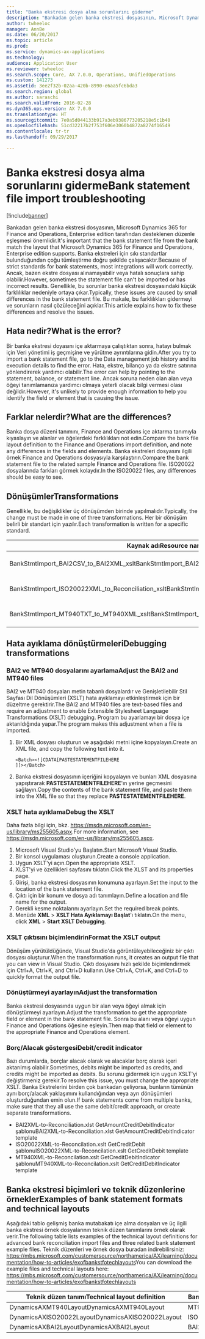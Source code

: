 ```yaml
---
title: "Banka ekstresi dosya alma sorunlarını giderme"
description: "Bankadan gelen banka ekstresi dosyasının, Microsoft Dynamics 365 for Finance and Operations, Enterprise edition tarafından desteklenen düzenle eşleşmesi önemlidir. Banka ekstreleri için sıkı standartlar bulunduğundan çoğu tümleştirme doğru şekilde çalışacaktır. Ancak, bazen ekstre dosyası alınamayabilir veya hatalı sonuçlara sahip olabilir. Genellikle, bu sorunlar banka ekstresi dosyasındaki küçük farklılıklar nedeniyle ortaya çıkar. Bu makale, bu farklılıkları gidermeyi ve sorunların nasıl çözüleceğini açıklar."
author: twheeloc
manager: AnnBe
ms.date: 06/20/2017
ms.topic: article
ms.prod: 
ms.service: dynamics-ax-applications
ms.technology: 
audience: Application User
ms.reviewer: twheeloc
ms.search.scope: Core, AX 7.0.0, Operations, UnifiedOperations
ms.custom: 141273
ms.assetid: 3ee2f32b-02aa-420b-8990-e6aa5fc6bda3
ms.search.region: global
ms.author: saraschi
ms.search.validFrom: 2016-02-28
ms.dyn365.ops.version: AX 7.0.0
ms.translationtype: HT
ms.sourcegitcommit: 7e0a5d044133b917a3eb9386773205218e5c1b40
ms.openlocfilehash: 51cd32217b2f753f606e3060b4872a8274f16549
ms.contentlocale: tr-tr
ms.lasthandoff: 09/29/2017

---
```


# <a name="bank-statement-file-import-troubleshooting"></a><span data-ttu-id="841b9-107">Banka ekstresi dosya alma sorunlarını giderme</span><span class="sxs-lookup"><span data-stu-id="841b9-107">Bank statement file import troubleshooting</span></span>

[!include[banner](../includes/banner.md)]


<span data-ttu-id="841b9-108">Bankadan gelen banka ekstresi dosyasının, Microsoft Dynamics 365 for Finance and Operations, Enterprise edition tarafından desteklenen düzenle eşleşmesi önemlidir.</span><span class="sxs-lookup"><span data-stu-id="841b9-108">It's important that the bank statement file from the bank match the layout that Microsoft Dynamics 365 for Finance and Operations, Enterprise edition supports.</span></span> <span data-ttu-id="841b9-109">Banka ekstreleri için sıkı standartlar bulunduğundan çoğu tümleştirme doğru şekilde çalışacaktır.</span><span class="sxs-lookup"><span data-stu-id="841b9-109">Because of strict standards for bank statements, most integrations will work correctly.</span></span> <span data-ttu-id="841b9-110">Ancak, bazen ekstre dosyası alınamayabilir veya hatalı sonuçlara sahip olabilir.</span><span class="sxs-lookup"><span data-stu-id="841b9-110">However, sometimes the statement file can't be imported or has incorrect results.</span></span> <span data-ttu-id="841b9-111">Genellikle, bu sorunlar banka ekstresi dosyasındaki küçük farklılıklar nedeniyle ortaya çıkar.</span><span class="sxs-lookup"><span data-stu-id="841b9-111">Typically, these issues are caused by small differences in the bank statement file.</span></span> <span data-ttu-id="841b9-112">Bu makale, bu farklılıkları gidermeyi ve sorunların nasıl çözüleceğini açıklar.</span><span class="sxs-lookup"><span data-stu-id="841b9-112">This article explains how to fix these differences and resolve the issues.</span></span>

<a name="what-is-the-error"></a><span data-ttu-id="841b9-113">Hata nedir?</span><span class="sxs-lookup"><span data-stu-id="841b9-113">What is the error?</span></span>
------------------

<span data-ttu-id="841b9-114">Bir banka ekstresi doyasını içe aktarmaya çalıştıktan sonra, hatayı bulmak için Veri yönetimi iş geçmişine ve yürütme ayrıntılarına gidin.</span><span class="sxs-lookup"><span data-stu-id="841b9-114">After you try to import a bank statement file, go to the Data management job history and its execution details to find the error.</span></span> <span data-ttu-id="841b9-115">Hata, ekstre, bilanço ya da ekstre satırına yönlendirerek yardımcı olabilir.</span><span class="sxs-lookup"><span data-stu-id="841b9-115">The error can help by pointing to the statement, balance, or statement line.</span></span> <span data-ttu-id="841b9-116">Ancak soruna neden olan alan veya öğeyi tanımlamanıza yardımcı olmaya yeterli olacak bilgi vermesi olası değildir.</span><span class="sxs-lookup"><span data-stu-id="841b9-116">However, it's unlikely to provide enough information to help you identify the field or element that is causing the issue.</span></span>

## <a name="what-are-the-differences"></a><span data-ttu-id="841b9-117">Farklar nelerdir?</span><span class="sxs-lookup"><span data-stu-id="841b9-117">What are the differences?</span></span>
<span data-ttu-id="841b9-118">Banka dosya düzeni tanımını, Finance and Operations içe aktarma tanımıyla kıyaslayın ve alanlar ve öğelerdeki farklılıkları not edin.</span><span class="sxs-lookup"><span data-stu-id="841b9-118">Compare the bank file layout definition to the Finance and Operations import definition, and note any differences in the fields and elements.</span></span> <span data-ttu-id="841b9-119">Banka ekstreleri dosyasını ilgili örnek Finance and Operations dosyasıyla karşılaştırın.</span><span class="sxs-lookup"><span data-stu-id="841b9-119">Compare the bank statement file to the related sample Finance and Operations file.</span></span> <span data-ttu-id="841b9-120">ISO20022 dosyalarında farkları görmek kolaydır.</span><span class="sxs-lookup"><span data-stu-id="841b9-120">In the ISO20022 files, any differences should be easy to see.</span></span>

## <a name="transformations"></a><span data-ttu-id="841b9-121">Dönüşümler</span><span class="sxs-lookup"><span data-stu-id="841b9-121">Transformations</span></span>
<span data-ttu-id="841b9-122">Genellikle, bu değişiklikler üç dönüşümden birinde yapılmalıdır.</span><span class="sxs-lookup"><span data-stu-id="841b9-122">Typically, the change must be made in one of three transformations.</span></span> <span data-ttu-id="841b9-123">Her bir dönüşüm belirli bir standart için yazılır.</span><span class="sxs-lookup"><span data-stu-id="841b9-123">Each transformation is written for a specific standard.</span></span>

| <span data-ttu-id="841b9-124">Kaynak adı</span><span class="sxs-lookup"><span data-stu-id="841b9-124">Resource name</span></span>                                         | <span data-ttu-id="841b9-125">Dosya adı</span><span class="sxs-lookup"><span data-stu-id="841b9-125">File name</span></span>                          |
|-------------------------------------------------------|------------------------------------|
| <span data-ttu-id="841b9-126">BankStmtImport\_BAI2CSV\_to\_BAI2XML\_xslt</span><span class="sxs-lookup"><span data-stu-id="841b9-126">BankStmtImport\_BAI2CSV\_to\_BAI2XML\_xslt</span></span>            | <span data-ttu-id="841b9-127">BAI2CSV-to-BAI2XML.xslt</span><span class="sxs-lookup"><span data-stu-id="841b9-127">BAI2CSV-to-BAI2XML.xslt</span></span>            |
| <span data-ttu-id="841b9-128">BankStmtImport\_ISO20022XML\_to\_Reconciliation\_xslt</span><span class="sxs-lookup"><span data-stu-id="841b9-128">BankStmtImport\_ISO20022XML\_to\_Reconciliation\_xslt</span></span> | <span data-ttu-id="841b9-129">ISO20022XML-to-Reconciliation.xslt</span><span class="sxs-lookup"><span data-stu-id="841b9-129">ISO20022XML-to-Reconciliation.xslt</span></span> |
| <span data-ttu-id="841b9-130">BankStmtImport\_MT940TXT\_to\_MT940XML\_xslt</span><span class="sxs-lookup"><span data-stu-id="841b9-130">BankStmtImport\_MT940TXT\_to\_MT940XML\_xslt</span></span>          | <span data-ttu-id="841b9-131">MT940TXT-to-MT940XML.xslt</span><span class="sxs-lookup"><span data-stu-id="841b9-131">MT940TXT-to-MT940XML.xslt</span></span>          |

## <a name="debugging-transformations"></a><span data-ttu-id="841b9-132">Hata ayıklama dönüştürmeleri</span><span class="sxs-lookup"><span data-stu-id="841b9-132">Debugging transformations</span></span>
### <a name="adjust-the-bai2-and-mt940-files"></a><span data-ttu-id="841b9-133">BAI2 ve MT940 dosyalarını ayarlama</span><span class="sxs-lookup"><span data-stu-id="841b9-133">Adjust the BAI2 and MT940 files</span></span>

<span data-ttu-id="841b9-134">BAI2 ve MT940 dosyaları metin tabanlı dosyalardır ve Genişletilebilir Stil Sayfası Dil Dönüşümleri (XSLT) hata ayıklamayı etkinleştirmek için bir düzeltme gerektirir.</span><span class="sxs-lookup"><span data-stu-id="841b9-134">The BAI2 and MT940 files are text-based files and require an adjustment to enable Extensible Stylesheet Language Transformations (XSLT) debugging.</span></span> <span data-ttu-id="841b9-135">Program bu ayarlamayı bir dosya içe aktarıldığında yapar.</span><span class="sxs-lookup"><span data-stu-id="841b9-135">The program makes this adjustment when a file is imported.</span></span>

1.  <span data-ttu-id="841b9-136">Bir XML dosyası oluşturun ve aşağıdaki metni içine kopyalayın.</span><span class="sxs-lookup"><span data-stu-id="841b9-136">Create an XML file, and copy the following text into it.</span></span>

        <Batch><![CDATA[PASTESTATEMENTFILEHERE
        ]]></Batch>

2.  <span data-ttu-id="841b9-137">Banka ekstresi dosyasının içeriğini kopyalayın ve bunları XML dosyasına yapıştırarak **PASTESTATEMENTFILEHERE**'ın yerine geçmesini sağlayın.</span><span class="sxs-lookup"><span data-stu-id="841b9-137">Copy the contents of the bank statement file, and paste them into the XML file so that they replace **PASTESTATEMENTFILEHERE**.</span></span>

### <a name="debug-the-xslt"></a><span data-ttu-id="841b9-138">XSLT hata ayıklama</span><span class="sxs-lookup"><span data-stu-id="841b9-138">Debug the XSLT</span></span>

<span data-ttu-id="841b9-139">Daha fazla bilgi için, bkz. <https://msdn.microsoft.com/en-us/library/ms255605.aspx>.</span><span class="sxs-lookup"><span data-stu-id="841b9-139">For more information, see <https://msdn.microsoft.com/en-us/library/ms255605.aspx>.</span></span>

1.  <span data-ttu-id="841b9-140">Microsoft Visual Studio'yu Başlatın.</span><span class="sxs-lookup"><span data-stu-id="841b9-140">Start Microsoft Visual Studio.</span></span>
2.  <span data-ttu-id="841b9-141">Bir konsol uygulaması oluşturun.</span><span class="sxs-lookup"><span data-stu-id="841b9-141">Create a console application.</span></span>
3.  <span data-ttu-id="841b9-142">Uygun XSLT'yi açın.</span><span class="sxs-lookup"><span data-stu-id="841b9-142">Open the appropriate XSLT.</span></span>
4.  <span data-ttu-id="841b9-143">XLST'yi ve özellikleri sayfasını tıklatın.</span><span class="sxs-lookup"><span data-stu-id="841b9-143">Click the XLST and its properties page.</span></span>
5.  <span data-ttu-id="841b9-144">Girişi, banka ekstresi dosyasının konumuna ayarlayın.</span><span class="sxs-lookup"><span data-stu-id="841b9-144">Set the input to the location of the bank statement file.</span></span>
6.  <span data-ttu-id="841b9-145">Çıktı için bir konum ve dosya adı tanımlayın.</span><span class="sxs-lookup"><span data-stu-id="841b9-145">Define a location and file name for the output.</span></span>
7.  <span data-ttu-id="841b9-146">Gerekli kesme noktalarını ayarlayın.</span><span class="sxs-lookup"><span data-stu-id="841b9-146">Set the required break points.</span></span>
8.  <span data-ttu-id="841b9-147">Menüde **XML** &gt; **XSLT Hata Ayıklamayı Başlat**'ı tıklatın.</span><span class="sxs-lookup"><span data-stu-id="841b9-147">On the menu, click **XML** &gt; **Start XSLT Debugging**.</span></span>

### <a name="format-the-xslt-output"></a><span data-ttu-id="841b9-148">XSLT çıktısını biçimlendirin</span><span class="sxs-lookup"><span data-stu-id="841b9-148">Format the XSLT output</span></span>

<span data-ttu-id="841b9-149">Dönüşüm yürütüldüğünde, Visual Studio'da görüntüleyebileceğiniz bir çıktı dosyası oluşturur.</span><span class="sxs-lookup"><span data-stu-id="841b9-149">When the transformation runs, it creates an output file that you can view in Visual Studio.</span></span> <span data-ttu-id="841b9-150">Çıktı dosyasını hızlı şekilde biçimlendirmek için Ctrl+A, Ctrl+K, and Ctrl+D kullanın.</span><span class="sxs-lookup"><span data-stu-id="841b9-150">Use Ctrl+A, Ctrl+K, and Ctrl+D to quickly format the output file.</span></span>

### <a name="adjust-the-transformation"></a><span data-ttu-id="841b9-151">Dönüştürmeyi ayarlayın</span><span class="sxs-lookup"><span data-stu-id="841b9-151">Adjust the transformation</span></span>

<span data-ttu-id="841b9-152">Banka ekstresi dosyasında uygun bir alan veya öğeyi almak için dönüştürmeyi ayarlayın.</span><span class="sxs-lookup"><span data-stu-id="841b9-152">Adjust the transformation to get the appropriate field or element in the bank statement file.</span></span> <span data-ttu-id="841b9-153">Sonra bu alanı veya öğeyi uygun Finance and Operations öğesine eşleyin.</span><span class="sxs-lookup"><span data-stu-id="841b9-153">Then map that field or element to the appropriate Finance and Operations element.</span></span>

### <a name="debitcredit-indicator"></a><span data-ttu-id="841b9-154">Borç/Alacak göstergesi</span><span class="sxs-lookup"><span data-stu-id="841b9-154">Debit/credit indicator</span></span>

<span data-ttu-id="841b9-155">Bazı durumlarda, borçlar alacak olarak ve alacaklar borç olarak içeri aktarılmış olabilir.</span><span class="sxs-lookup"><span data-stu-id="841b9-155">Sometimes, debits might be imported as credits, and credits might be imported as debits.</span></span> <span data-ttu-id="841b9-156">Bu sorunu gidermek için uygun XSLT'yi değiştirmeniz gerekir.</span><span class="sxs-lookup"><span data-stu-id="841b9-156">To resolve this issue, you must change the appropriate XSLT.</span></span> <span data-ttu-id="841b9-157">Banka Ekstrelerini birden çok bankadan geliyorsa, bunların tümünün aynı borç/alacak yaklaşımını kullandığından veya ayrı dönüşümleri oluşturduğundan emin olun.</span><span class="sxs-lookup"><span data-stu-id="841b9-157">If bank statements come from multiple banks, make sure that they all use the same debit/credit approach, or create separate transformations.</span></span>

-   <span data-ttu-id="841b9-158">BAI2XML-to-Reconciliation.xlst GetAmountCreditDebitIndicator şablonu</span><span class="sxs-lookup"><span data-stu-id="841b9-158">BAI2XML-to-Reconciliation.xlst GetAmountCreditDebitIndicator template</span></span>
-   <span data-ttu-id="841b9-159">ISO20022XML-to-Reconcilation.xslt GetCreditDebit şablonu</span><span class="sxs-lookup"><span data-stu-id="841b9-159">ISO20022XML-to-Reconcilation.xslt GetCreditDebit template</span></span>
-   <span data-ttu-id="841b9-160">MT940XML-to-Reconcilation.xslt GetCreditDebitIndicator şablonu</span><span class="sxs-lookup"><span data-stu-id="841b9-160">MT940XML-to-Reconcilation.xslt GetCreditDebitIndicator template</span></span>

## <a name="examples-of-bank-statement-formats-and-technical-layouts"></a><span data-ttu-id="841b9-161">Banka ekstresi biçimleri ve teknik düzenlerine örnekler</span><span class="sxs-lookup"><span data-stu-id="841b9-161">Examples of bank statement formats and technical layouts</span></span>
<span data-ttu-id="841b9-162">Aşağıdaki tablo gelişmiş banka mutabakatı içe alma dosyaları ve üç ilgili banka ekstresi örnek dosyalarının teknik düzen tanımlarını örnek olarak verir.</span><span class="sxs-lookup"><span data-stu-id="841b9-162">The following table lists examples of the technical layout definitions for advanced bank reconciliation import files and three related bank statement example files.</span></span> <span data-ttu-id="841b9-163">Teknik düzenleri ve örnek dosya buradan indirebilirsiniz: https://mbs.microsoft.com/customersource/northamerica/AX/learning/documentation/how-to-articles/exofbankstfotechlayouts</span><span class="sxs-lookup"><span data-stu-id="841b9-163">You can download the example files and technical layouts here: https://mbs.microsoft.com/customersource/northamerica/AX/learning/documentation/how-to-articles/exofbankstfotechlayouts</span></span>  


| <span data-ttu-id="841b9-164">Teknik düzen tanımı</span><span class="sxs-lookup"><span data-stu-id="841b9-164">Technical layout definition</span></span>                             | <span data-ttu-id="841b9-165">Banka ekstresi örnek dosya</span><span class="sxs-lookup"><span data-stu-id="841b9-165">Bank statement example file</span></span>          |
|---------------------------------------------------------|--------------------------------------|
| <span data-ttu-id="841b9-166">DynamicsAXMT940Layout</span><span class="sxs-lookup"><span data-stu-id="841b9-166">DynamicsAXMT940Layout</span></span>                                   | <span data-ttu-id="841b9-167">MT940StatementExample</span><span class="sxs-lookup"><span data-stu-id="841b9-167">MT940StatementExample</span></span>                |
| <span data-ttu-id="841b9-168">DynamicsAXISO20022Layout</span><span class="sxs-lookup"><span data-stu-id="841b9-168">DynamicsAXISO20022Layout</span></span>                                | <span data-ttu-id="841b9-169">ISO20022StatementExample</span><span class="sxs-lookup"><span data-stu-id="841b9-169">ISO20022StatementExample</span></span>             |
| <span data-ttu-id="841b9-170">DynamicsAXBAI2Layout</span><span class="sxs-lookup"><span data-stu-id="841b9-170">DynamicsAXBAI2Layout</span></span>                                    | <span data-ttu-id="841b9-171">BAI2StatementExample</span><span class="sxs-lookup"><span data-stu-id="841b9-171">BAI2StatementExample</span></span>                 |






